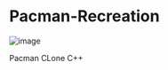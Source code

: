 # Pacman-Recreation
![image](https://github.com/Drpanoukl4/Pacman-Recreation/assets/107002202/f0c1a063-86a8-4352-b184-187836e6d6dc)

Pacman CLone C++
